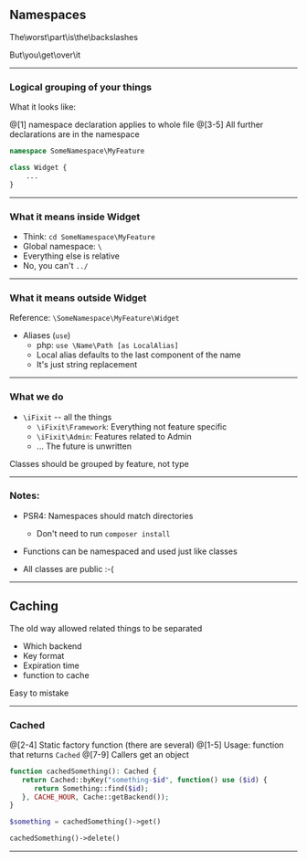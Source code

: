 ## Namespaces

The\worst\part\is\the\backslashes

But\you\get\over\it

---

### Logical grouping of your things

What it looks like:

@[1] namespace declaration applies to whole file
@[3-5] All further declarations are in the namespace
```php
namespace SomeNamespace\MyFeature

class Widget {
    ...
}
```

---

### What it means inside Widget

* Think:  `cd SomeNamespace\MyFeature`
* Global namespace:  `\`
* Everything else is relative
* No, you can't  `../`

---

### What it means outside Widget

Reference:  `\SomeNamespace\MyFeature\Widget`
* Aliases (`use`)
   * php: `use \Name\Path [as LocalAlias]`
   * Local alias defaults to the last component of the name
   * It's just string replacement

---

### What we do

* `\iFixit` -- all the things
   * `\iFixit\Framework`: Everything not feature specific
   * `\iFixit\Admin`: Features related to Admin
   * ... The future is unwritten

Classes should be grouped by feature, not type

---

### Notes:

* PSR4: Namespaces should match directories
  * Don't need to run  `composer install`
* Functions can be namespaced and used just like classes

* All classes are public :-(

---

## Caching

The old way allowed related
things to be separated

* Which backend
* Key format
* Expiration time
* function to cache

Easy to mistake

---

### Cached

@[2-4] Static factory function (there are several)
@[1-5] Usage: function that returns `Cached`
@[7-9] Callers get an object
```php
function cachedSomething(): Cached {
   return Cached::byKey("something-$id", function() use ($id) {
      return Something::find($id);
   }, CACHE_HOUR, Cache::getBackend());
}

$something = cachedSomething()->get()

cachedSomething()->delete()
```

---
